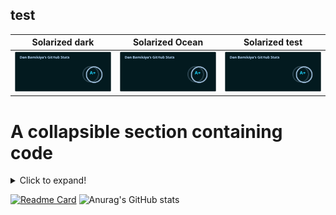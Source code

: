 ## test


Solarized dark             |  Solarized Ocean          |  Solarized test
:-------------------------:|:-------------------------:|:-------------------------:
![](https://raw.githubusercontent.com/hugosilvaguerreiro/hugosilvaguerreiro/main/test.svg)  |  ![](https://raw.githubusercontent.com/hugosilvaguerreiro/hugosilvaguerreiro/main/test.svg) |  ![](https://raw.githubusercontent.com/hugosilvaguerreiro/hugosilvaguerreiro/main/test.svg)

# A collapsible section containing code
<details>
  <summary>Click to expand!</summary>
  
Solarized dark             |  Solarized Ocean          |  Solarized test
:-------------------------:|:-------------------------:|:-------------------------:
![](https://raw.githubusercontent.com/hugosilvaguerreiro/hugosilvaguerreiro/main/test.svg)  |  ![](https://raw.githubusercontent.com/hugosilvaguerreiro/hugosilvaguerreiro/main/test.svg) |  ![](https://raw.githubusercontent.com/hugosilvaguerreiro/hugosilvaguerreiro/main/test.svg)
</details>

[![Readme Card](https://github-readme-stats.vercel.app/api/pin/?username=hugosilvaguerreiro&repo=rembg&theme=dark&show_icons=true)](https://github.com/hugosilvaguerreiro/rembg)
![Anurag's GitHub stats](https://github-readme-stats.vercel.app/api?username=hugosilvaguerreiro&theme=dark&show_icons=true)
